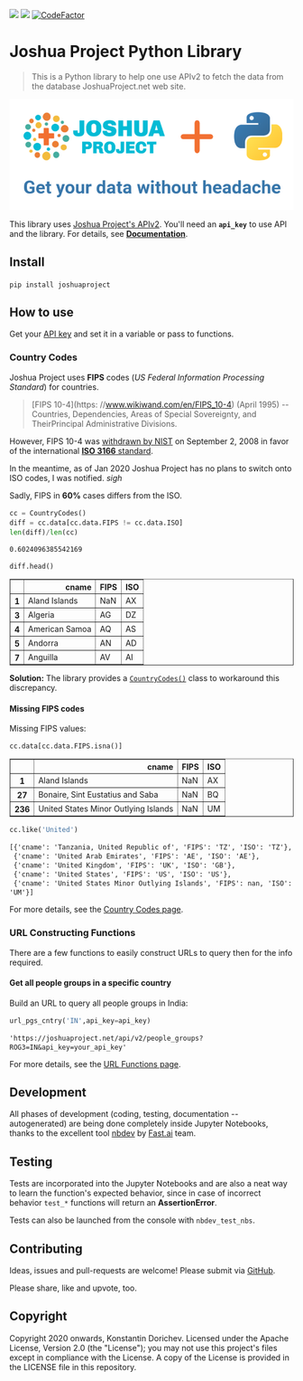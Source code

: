 ![](https://img.shields.io/github/license/kdorichev/joshuaproject?color=blue)
![](https://github.com/kdorichev/joshuaproject/workflows/CI/badge.svg)
[![CodeFactor](https://www.codefactor.io/repository/github/kdorichev/joshuaproject/badge)](https://www.codefactor.io/repository/github/kdorichev/joshuaproject)

# Joshua Project Python Library
> This is a Python library to help one use APIv2 to fetch the data from the database JoshuaProject.net web site.


![](logo-800x300.png)

This library uses [Joshua Project's APIv2](https://joshuaproject.net/api/v2).
You'll need an **`api_key`** to use API and the library.
For details, see [**Documentation**](https://joshuaproject.net/api/v2/documentation).

## Install

`pip install joshuaproject`

## How to use

Get your [API key](https://joshuaproject.net/api/v2) and set it in a variable or pass to functions.

### Country Codes

Joshua Project uses **FIPS** codes (*US Federal Information Processing Standard*) for countries. 
> [FIPS 10-4](https: //www.wikiwand.com/en/FIPS_10-4) (April 1995) -- Countries, Dependencies, Areas of Special Sovereignty, and TheirPrincipal Administrative Divisions. 

However, FIPS 10-4 was [withdrawn by NIST](https://www.nist.gov/system/files/documents/itl/FIPSCodesReplacementChart2015.pdf)  on September 2, 2008 in favor of the international [**ISO 3166** standard](https://www.iso.org/iso-3166-country-codes.html). 

In the meantime, as of Jan 2020 Joshua Project has no plans to switch onto ISO codes, I was notified. *sigh*

Sadly, FIPS in **60%** cases differs from the ISO.

```python
cc = CountryCodes()
diff = cc.data[cc.data.FIPS != cc.data.ISO]
len(diff)/len(cc)
```




    0.6024096385542169



```python
diff.head()
```




<div>
<style scoped>
    .dataframe tbody tr th:only-of-type {
        vertical-align: middle;
    }

    .dataframe tbody tr th {
        vertical-align: top;
    }

    .dataframe thead th {
        text-align: right;
    }
</style>
<table border="1" class="dataframe">
  <thead>
    <tr style="text-align: right;">
      <th></th>
      <th>cname</th>
      <th>FIPS</th>
      <th>ISO</th>
    </tr>
  </thead>
  <tbody>
    <tr>
      <th>1</th>
      <td>Aland Islands</td>
      <td>NaN</td>
      <td>AX</td>
    </tr>
    <tr>
      <th>3</th>
      <td>Algeria</td>
      <td>AG</td>
      <td>DZ</td>
    </tr>
    <tr>
      <th>4</th>
      <td>American Samoa</td>
      <td>AQ</td>
      <td>AS</td>
    </tr>
    <tr>
      <th>5</th>
      <td>Andorra</td>
      <td>AN</td>
      <td>AD</td>
    </tr>
    <tr>
      <th>7</th>
      <td>Anguilla</td>
      <td>AV</td>
      <td>AI</td>
    </tr>
  </tbody>
</table>
</div>



**Solution:** The library provides a [`CountryCodes()`](https://kdorichev.github.io/joshuaproject/countrycodes/) class to workaround this discrepancy.

#### Missing FIPS codes

Missing FIPS values:

```python
cc.data[cc.data.FIPS.isna()]
```




<div>
<style scoped>
    .dataframe tbody tr th:only-of-type {
        vertical-align: middle;
    }

    .dataframe tbody tr th {
        vertical-align: top;
    }

    .dataframe thead th {
        text-align: right;
    }
</style>
<table border="1" class="dataframe">
  <thead>
    <tr style="text-align: right;">
      <th></th>
      <th>cname</th>
      <th>FIPS</th>
      <th>ISO</th>
    </tr>
  </thead>
  <tbody>
    <tr>
      <th>1</th>
      <td>Aland Islands</td>
      <td>NaN</td>
      <td>AX</td>
    </tr>
    <tr>
      <th>27</th>
      <td>Bonaire, Sint Eustatius and Saba</td>
      <td>NaN</td>
      <td>BQ</td>
    </tr>
    <tr>
      <th>236</th>
      <td>United States Minor Outlying Islands</td>
      <td>NaN</td>
      <td>UM</td>
    </tr>
  </tbody>
</table>
</div>



```python
cc.like('United')
```




    [{'cname': 'Tanzania, United Republic of', 'FIPS': 'TZ', 'ISO': 'TZ'},
     {'cname': 'United Arab Emirates', 'FIPS': 'AE', 'ISO': 'AE'},
     {'cname': 'United Kingdom', 'FIPS': 'UK', 'ISO': 'GB'},
     {'cname': 'United States', 'FIPS': 'US', 'ISO': 'US'},
     {'cname': 'United States Minor Outlying Islands', 'FIPS': nan, 'ISO': 'UM'}]



For more details, see the [Country Codes page](https://kdorichev.github.io/joshuaproject/countrycodes/).

### URL Constructing Functions

There are a few functions to easily construct URLs to query then for the info required.

#### Get all people groups in a specific country

Build an URL to query all people groups in India:

```python
url_pgs_cntry('IN',api_key=api_key)
```




    'https://joshuaproject.net/api/v2/people_groups?ROG3=IN&api_key=your_api_key'



For more details, see the [URL Functions page](https://kdorichev.github.io/joshuaproject/url/).

## Development

All phases of development (coding, testing, documentation -- autogenerated) are being done completely inside Jupyter Notebooks, thanks to the excellent tool [nbdev](https://nbdev.fast.ai/) by [Fast.ai](https://www.fast.ai/) team.

## Testing

Tests are incorporated into the Jupyter Notebooks and are also a neat way to learn the function's expected behavior, since in case of incorrect behavior `test_*` functions will return an **AssertionError**.

Tests can also be launched from the console with `nbdev_test_nbs`.

## Contributing

Ideas, issues and pull-requests are welcome! Please submit via [GitHub](https://github.com/kdorichev/joshuaproject).

Please share, like and upvote, too.

## Copyright

Copyright 2020 onwards, Konstantin Dorichev. Licensed under the Apache License, Version 2.0 (the "License"); you may not use this project's files except in compliance with the License. A copy of the License is provided in the LICENSE file in this repository.
